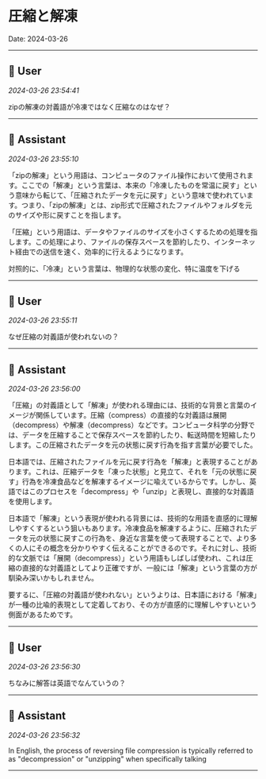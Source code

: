 # 圧縮と解凍

Date: 2024-03-26

---

## 👤 User
*2024-03-26 23:54:41*

zipの解凍の対義語が冷凍ではなく圧縮なのはなぜ？

---

## 🤖 Assistant
*2024-03-26 23:55:10*

「zipの解凍」という用語は、コンピュータのファイル操作において使用されます。ここでの「解凍」という言葉は、本来の「冷凍したものを常温に戻す」という意味から転じて、「圧縮されたデータを元に戻す」という意味で使われています。つまり、「zipの解凍」とは、zip形式で圧縮されたファイルやフォルダを元のサイズや形に戻すことを指します。

「圧縮」という用語は、データやファイルのサイズを小さくするための処理を指します。この処理により、ファイルの保存スペースを節約したり、インターネット経由での送信を速く、効率的に行えるようになります。

対照的に、「冷凍」という言葉は、物理的な状態の変化、特に温度を下げる

---

## 👤 User
*2024-03-26 23:55:11*

なぜ圧縮の対義語が使われないの？

---

## 🤖 Assistant
*2024-03-26 23:56:00*

「圧縮」の対義語として「解凍」が使われる理由には、技術的な背景と言葉のイメージが関係しています。圧縮（compress）の直接的な対義語は展開（decompress）や解凍（decompress）などです。コンピュータ科学の分野では、データを圧縮することで保存スペースを節約したり、転送時間を短縮したりします。この圧縮されたデータを元の状態に戻す行為を指す言葉が必要でした。

日本語では、圧縮されたファイルを元に戻す行為を「解凍」と表現することがあります。これは、圧縮データを「凍った状態」と見立て、それを「元の状態に戻す」行為を冷凍食品などを解凍するイメージに喩えているからです。しかし、英語ではこのプロセスを「decompress」や「unzip」と表現し、直接的な対義語を使用します。

日本語で「解凍」という表現が使われる背景には、技術的な用語を直感的に理解しやすくするという狙いもあります。冷凍食品を解凍するように、圧縮されたデータを元の状態に戻すこの行為を、身近な言葉を使って表現することで、より多くの人にその概念を分かりやすく伝えることができるのです。それに対し、技術的な文脈では「展開（decompress）」という用語もしばしば使われ、これは圧縮の直接的な対義語としてより正確ですが、一般には「解凍」という言葉の方が馴染み深いかもしれません。

要するに、「圧縮の対義語が使われない」というよりは、日本語における「解凍」が一種の比喩的表現として定着しており、その方が直感的に理解しやすいという側面があるためです。

---

## 👤 User
*2024-03-26 23:56:30*

ちなみに解答は英語でなんていうの？

---

## 🤖 Assistant
*2024-03-26 23:56:32*

In English, the process of reversing file compression is typically referred to as "decompression" or "unzipping" when specifically talking

---
